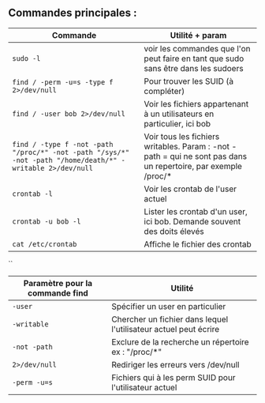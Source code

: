 

## Commandes principales :


| Commande                                                                                                   | Utilité + param                                                                                                |
| ---------------------------------------------------------------------------------------------------------- | -------------------------------------------------------------------------------------------------------------- |
| `sudo -l`                                                                                                  | voir les commandes que l'on peut faire en tant que sudo sans être dans les sudoers                             |
| `find / -perm -u=s -type f 2>/dev/null`                                                                    | Pour trouver les SUID (à compléter)                                                                            |
| `find / -user bob 2>/dev/null`                                                                             | Voir les fichiers appartenant à un utilisateurs en particulier, ici bob                                        |
| `find / -type f -not -path "/proc/*" -not -path "/sys/*" -not -path "/home/death/*" -writable 2>/dev/null` | Voir tous les fichiers writables. Param : -not -path = qui ne sont pas dans un repertoire, par exemple /proc/* |
| `crontab -l`                                                                                               | Voir les crontab de l'user actuel                                                                              |
| `crontab -u bob -l`                                                                                        | Lister les crontab d'un user, ici bob. Demande souvent des doits élevés                                        |
| `cat /etc/crontab`                                                                                         | Affiche le fichier des crontab                                                                                 |



``

| Paramètre pour la commande find | Utilité                                                          |
| ------------------------------- | ---------------------------------------------------------------- |
| `-user`                         | Spécifier un user en particulier                                 |
| `-writable`                     | Chercher un fichier dans lequel l'utilisateur actuel peut écrire |
| `-not -path`                    | Exclure de la recherche un répertoire ex : "/proc/*"             |
| `2>/dev/null`                   | Rediriger les erreurs vers /dev/null                             |
| `-perm -u=s`                    | Fichiers qui à les perm SUID pour l'utilisateur actuel           |
